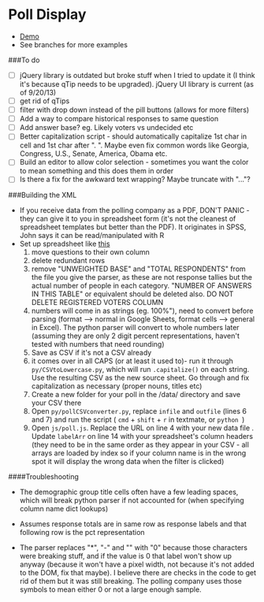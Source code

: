 # Poll Display
- [Demo](http://www.myajc.com/news/middle-class-poll/)
- See branches for more examples

###To do
- [ ] jQuery library is outdated but broke stuff when I tried to update it (I think it's because qTip needs to be upgraded). jQuery UI library is current (as of 9/20/13)
- [ ] get rid of qTips
- [ ] filter with drop down instead of the pill buttons (allows for more filters)
- [ ] Add a way to compare historical responses to same question
- [ ] Add answer base? eg. Likely voters vs undecided etc
- [ ] Better capitalization script - should automatically capitalize 1st char in cell and 1st char after ". ". Maybe even fix common words like Georgia, Congress, U.S., Senate, America, Obama etc.
- [ ] Build an editor to allow color selection - sometimes you want the color to mean something and this does them in order
- [ ] Is there a fix for the awkward text wrapping? Maybe truncate with "..."?

###Building the XML
- If you receive data from the polling company as a PDF, DON'T PANIC - they can give it to you in spreadsheet form (it's not the cleanest of spreadsheet templates but better than the PDF). It originates in SPSS, John says it can be read/manipulated with R
- Set up spreadsheet like <a href="https://docs.google.com/spreadsheets/d/1Jr_sDRJTEBg3BDvQ8JGH5IhBl34TaE2QP4ZGxD2C398/edit?usp=sharing">this</a>
	1. move questions to their own column
	2. delete redundant rows
	3. remove "UNWEIGHTED BASE" and "TOTAL RESPONDENTS" from the file you give the parser, as these are not response tallies but the actual number of people in each category. "NUMBER OF ANSWERS IN THIS TABLE" or equivalent should be deleted also. DO NOT DELETE REGISTERED VOTERS COLUMN
	4. numbers will come in as strings (eg. 100%"), need to convert before parsing (format --> normal in Google Sheets, format cells --> general in Excel). The python parser will convert to whole numbers later (assuming they are only 2 digit percent representations, haven't tested with numbers that need rounding)
	5. Save as CSV if it's not a CSV already
	6. it comes over in all CAPS (or at least it used to)- run it through `py/CSVtoLowercase.py`, which will run `.capitalize()` on each string. Use the resulting CSV as the new source sheet. Go through and fix capitalization as necessary (proper nouns, titles etc)
	7. Create a new folder for your poll in the /data/ directory and save your CSV there
	8. Open `py/pollCSVconverter.py`, replace `infile` and `outfile` (lines 6 and 7) and run the script ( `cmd` + `shift` + `r` in textmate, or `python `)
	9. Open `js/poll.js`.  Replace the URL on line 4 with your new data file . Update `labelArr` on line 14 with your spreadsheet's column headers (they need to be in the same order as they appear in your CSV - all arrays are loaded by index so if your column name is in the wrong spot it will display the wrong data when the filter is clicked)

####Troubleshooting
- The demographic group title cells often have a few leading spaces, which will break python parser if not accounted for (when specifying column name dict lookups)

- Assumes response totals are in same row as response labels and that following row is the pct representation

- The parser replaces "*", "-" and "" with "0" because those characters were breaking stuff, and if the value is 0 that label won't show up anyway (because it won't have a pixel width, not because it's not added to the DOM, fix that maybe). I believe there are checks in the code to get rid of them but it was still breaking. The polling company uses those symbols to mean either 0 or not a large enough sample.

